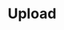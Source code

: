 ---
title: Upload
tags: ["upload", "arrow", "import", "send", "upward", "transfer", "submit"]
icon: upload
svg: '<svg xmlns="http://www.w3.org/2000/svg" width="24" height="24" fill="none" viewBox="0 0 24 24" stroke-width="1.5" stroke-linecap="round" stroke-linejoin="round" stroke="currentColor"><path d="M4 16.004V17a3 3 0 0 0 3 3h10a3 3 0 0 0 3-3v-1m-8-.5v-11M15.5 8 12 4.5 8.5 8"/></svg>'
---
